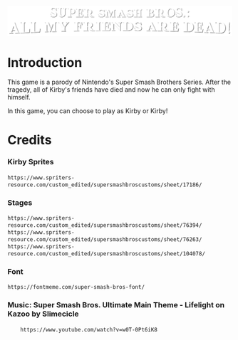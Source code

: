 ![Main Logo](logo.png)
# Introduction
This game is a parody of Nintendo's Super Smash Brothers Series. After the tragedy, all of Kirby's friends have died and now he can only fight with himself. 

In this game, you can choose to play as Kirby or Kirby! 

# Credits
### Kirby Sprites
	https://www.spriters-resource.com/custom_edited/supersmashbroscustoms/sheet/17186/
### Stages
	https://www.spriters-resource.com/custom_edited/supersmashbroscustoms/sheet/76394/
	https://www.spriters-resource.com/custom_edited/supersmashbroscustoms/sheet/76263/
	https://www.spriters-resource.com/custom_edited/supersmashbroscustoms/sheet/104078/
### Font
	https://fontmeme.com/super-smash-bros-font/
### Music:  Super Smash Bros. Ultimate Main Theme - Lifelight on Kazoo by Slimecicle
     	https://www.youtube.com/watch?v=w0T-0Pt6iK8
